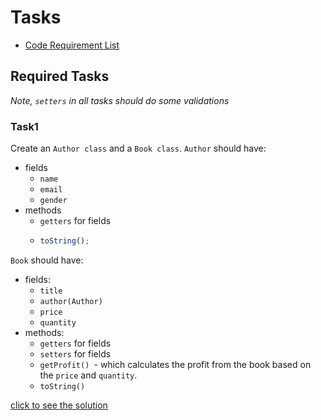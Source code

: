 # Tasks

- [Code Requirement List](https://docs.google.com/document/d/1ruDwdOAXNmJ1WVu5gevdJzh9nbjchpPxpOtAEBbqdrs/edit)

## Required Tasks

_Note, `setters` in all tasks should do some validations_

### Task1

Create an `Author class` and a `Book class`.
`Author` should have:

- fields
  - `name`
  - `email`
  - `gender`
- methods
  - `getters` for fields
  - ```javascript
    toString();
    ```

`Book` should have:

- fields:
  - `title`
  - `author(Author)`
  - `price`
  - `quantity`
- methods:
  - `getters` for fields
  - `setters` for fields
  - `getProfit() `- which calculates the profit from the book based on the `price` and `quantity`.
  - `toString()`

[click to see the solution](https://github.com/Gayane25/OOP-Classes/blob/master/AuthorBook.js)
